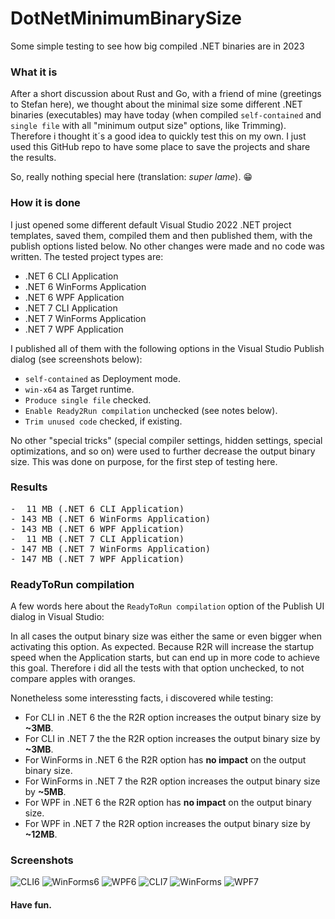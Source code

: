 # DotNetMinimumBinarySize
Some simple testing to see how big compiled .NET binaries are in 2023

### What it is

After a short discussion about Rust and Go, with a friend of mine (greetings to Stefan here), we thought about the minimal size some different .NET binaries (executables) may have today (when compiled `self-contained` and `single file` with all "minimum output size" options, like Trimming). Therefore i thought it´s a good idea to quickly test this on my own. I just used this GitHub repo to have some place to save the projects and share the results.

So, really nothing special here (translation: _super lame_). 😁

### How it is done

I just opened some different default Visual Studio 2022 .NET project templates, saved them, compiled them and then published them, with the publish options listed below. No other changes were made and no code was written. The tested project types are:

- .NET 6 CLI Application
- .NET 6 WinForms Application
- .NET 6 WPF Application
- .NET 7 CLI Application
- .NET 7 WinForms Application
- .NET 7 WPF Application

I published all of them with the following options in the Visual Studio Publish dialog (see screenshots below):

- `self-contained` as Deployment mode.
- `win-x64` as Target runtime.
- `Produce single file` checked.
- `Enable Ready2Run compilation` unchecked (see notes below).
- `Trim unused code` checked, if existing.

No other "special tricks" (special compiler settings, hidden settings, special optimizations, and so on) were used to further decrease the output binary size. This was done on purpose, for the first step of testing here.

### Results

<pre>
-  11 MB (.NET 6 CLI Application)
- 143 MB (.NET 6 WinForms Application)
- 143 MB (.NET 6 WPF Application)
-  11 MB (.NET 7 CLI Application)
- 147 MB (.NET 7 WinForms Application)
- 147 MB (.NET 7 WPF Application)
</pre>

### ReadyToRun compilation

A few words here about the `ReadyToRun compilation` option of the Publish UI dialog in Visual Studio:

In all cases the output binary size was either the same or even bigger when activating this option. As expected. Because R2R will increase the startup speed when the Application starts, but can end up in more code to achieve this goal. Therefore i did all the tests with that option unchecked, to not compare apples with oranges.

Nonetheless some interessting facts, i discovered while testing:

- For CLI in .NET 6 the the R2R option increases the output binary size by __~3MB__.
- For CLI in .NET 7 the the R2R option increases the output binary size by __~3MB__.
- For WinForms in .NET 6 the R2R option has __no impact__ on the output binary size.
- For WinForms in .NET 7 the R2R option increases the output binary size by __~5MB__.
- For WPF in .NET 6 the R2R option has __no impact__ on the output binary size.
- For WPF in .NET 7 the R2R option increases the output binary size by __~12MB__.

### Screenshots

![CLI6](Screenshots/ResultCLI6.png)
![WinForms6](Screenshots/ResultWinForms6.png)
![WPF6](Screenshots/ResultWPF6.png)
![CLI7](Screenshots/ResultCLI7.png)
![WinForms](Screenshots/ResultWinForms7.png)
![WPF7](Screenshots/ResultWPF7.png)

#### Have fun.
